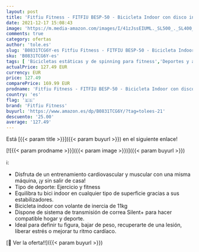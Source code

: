 ```yaml
---
layout: post
title: 'Fitfiu Fitness - FITFIU BESP-50 - Bicicleta Indoor con disco inercia 11 kg  múltiples niveles de resistencia  manillar de triatlón  Pulsómetro y pantalla LCD  Bici para casa entrenamiento Cardio y Fitness'
date: 2021-12-17 15:08:43
image: 'https://m.media-amazon.com/images/I/41zJssEIUML._SL500_._SL400_.jpg'
comments: true
category: ofertas
author: 'tole.es'
slug: 'B0831TCG6Y-es Fitfiu Fitness - FITFIU BESP-50 - Bicicleta Indoor con...'
sku: 'B0831TCG6Y-es'
tags: [ 'Bicicletas estáticas y de spinning para fitness','Deportes y aire libre','Fitness y ejercicio','Máquinas de cardio para fitness','bicicleta','fitfiu fitness', ]
actualPrice: 127.49 EUR
currency: EUR
price: 127.49
comparePrice: 169.99 EUR
prodname: 'Fitfiu Fitness - FITFIU BESP-50 - Bicicleta Indoor con disco inercia 11 kg  múltiples niveles de resistencia  manillar de triatlón  Pulsómetro y pantalla LCD  Bici para casa entrenamiento Cardio y Fitness'
country: 'es'
flag: '🇪🇸'
brand: 'Fitfiu Fitness'
buyurl: 'https://www.amazon.es/dp/B0831TCG6Y/?tag=tolees-21'
descuento: '25.00'
average: '127.49'
---
```


Está [{{< param title >}}]({{< param buyurl >}}) en el siguiente enlace!

[![{{< param prodname >}}]({{< param image >}})]({{< param buyurl >}})

ℹ️:

- Disfruta de un entrenamiento cardiovascular y muscular con una misma máquina, ¡y sin salir de casa!
- Tipo de deporte: Ejercicio y fitness
- Equilibra tu bici indoor en cualquier tipo de superficie gracias a sus estabilizadores.
- Bicicleta indoor con volante de inercia de 11kg
- Dispone de sistema de transmisión de correa Silent+ para hacer compatible hogar y deporte.
- Ideal para definir tu figura, bajar de peso, recuperarte de una lesión, liberar estrés o mejorar tu ritmo cardíaco.

[🛒 Ver la oferta!!]({{< param buyurl >}})
